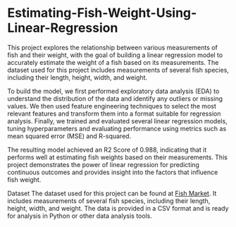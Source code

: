 # Estimating-Fish-Weight-Using-Linear-Regression
This project explores the relationship between various measurements of fish and their weight, with the goal of building a linear regression model to accurately estimate the weight of a fish based on its measurements. The dataset used for this project includes measurements of several fish species, including their length, height, width, and weight.

To build the model, we first performed exploratory data analysis (EDA) to understand the distribution of the data and identify any outliers or missing values. We then used feature engineering techniques to select the most relevant features and transform them into a format suitable for regression analysis. Finally, we trained and evaluated several linear regression models, tuning hyperparameters and evaluating performance using metrics such as mean squared error (MSE) and R-squared.

The resulting model achieved an R2 Score of  0.988, indicating that it performs well at estimating fish weights based on their measurements. This project demonstrates the power of linear regression for predicting continuous outcomes and provides insight into the factors that influence fish weight.

Dataset
The dataset used for this project can be found at [Fish Market](https://www.kaggle.com/datasets/aungpyaeap/fish-market). It includes measurements of several fish species, including their length, height, width, and weight. The data is provided in a CSV format and is ready for analysis in Python or other data analysis tools.

